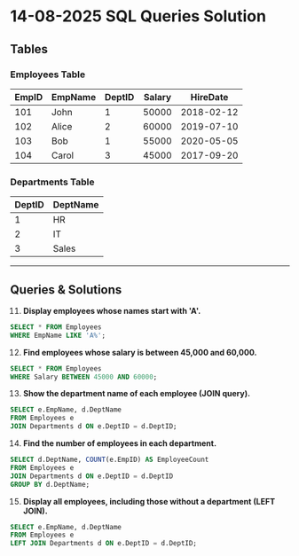 # 14-08-2025 SQL Queries Solution

## Tables

### Employees Table
| EmpID | EmpName | DeptID | Salary | HireDate   |
|-------|---------|--------|--------|------------|
| 101   | John    | 1      | 50000  | 2018-02-12 |
| 102   | Alice   | 2      | 60000  | 2019-07-10 |
| 103   | Bob     | 1      | 55000  | 2020-05-05 |
| 104   | Carol   | 3      | 45000  | 2017-09-20 |

### Departments Table
| DeptID | DeptName |
|--------|----------|
| 1      | HR       |
| 2      | IT       |
| 3      | Sales    |

---

## Queries & Solutions

11. **Display employees whose names start with 'A'.**
```sql
SELECT * FROM Employees
WHERE EmpName LIKE 'A%';
```

12. **Find employees whose salary is between 45,000 and 60,000.**
```sql
SELECT * FROM Employees
WHERE Salary BETWEEN 45000 AND 60000;
```

13. **Show the department name of each employee (JOIN query).**
```sql
SELECT e.EmpName, d.DeptName
FROM Employees e
JOIN Departments d ON e.DeptID = d.DeptID;
```

14. **Find the number of employees in each department.**
```sql
SELECT d.DeptName, COUNT(e.EmpID) AS EmployeeCount
FROM Employees e
JOIN Departments d ON e.DeptID = d.DeptID
GROUP BY d.DeptName;
```

15. **Display all employees, including those without a department (LEFT JOIN).**
```sql
SELECT e.EmpName, d.DeptName
FROM Employees e
LEFT JOIN Departments d ON e.DeptID = d.DeptID;
```

